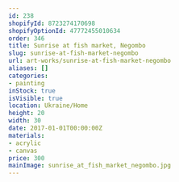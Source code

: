 ```yaml
---
id: 238
shopifyId: 8723274170698
shopifyOptionId: 47772455010634
order: 346
title: Sunrise at fish market, Negombo
slug: sunrise-at-fish-market-negombo
url: art-works/sunrise-at-fish-market-negombo
aliases: []
categories:
- painting
inStock: true
isVisible: true
location: Ukraine/Home
height: 20
width: 30
date: 2017-01-01T00:00:00Z
materials:
- acrylic
- canvas
price: 300
mainImage: sunrise_at_fish_market_negombo.jpg
---
```

